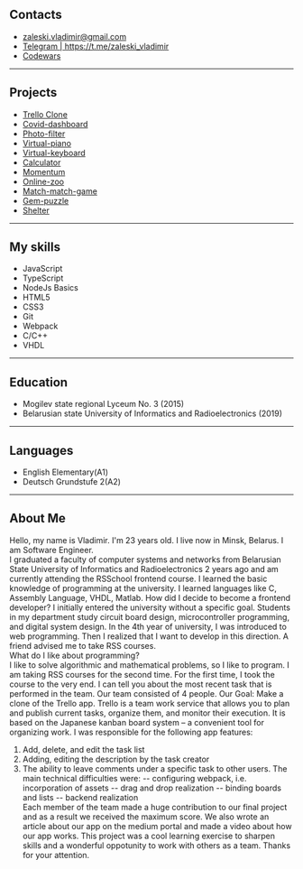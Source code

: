 ## Contacts
<ul>
  <li><a href="mailto:zaleski.vladimir@gmail.com">zaleski.vladimir@gmail.com</a></li>
  <li><a href="https://t.me/zaleski_vladimir">Telegram | https://t.me/zaleski_vladimir</a></li>
  <li><a href="https://www.codewars.com/users/VZaleski">Codewars</a></li>
</ul>

---

## Projects
<ul>
  <li><a href="https://yupodd-trelloclone.netlify.app/">Trello Clone</a></li>
  <li><a href="https://vzaleski-covid-dashboard.netlify.app/">Covid-dashboard</a></li>
  <li><a href="https://rolling-scopes-school.github.io/vzaleski-JSFE2021Q1/photo-filter/">Photo-filter</a></li>
  <li><a href="https://rolling-scopes-school.github.io/vzaleski-JSFE2021Q1/virtual-piano/">Virtual-piano</a></li>
  <li><a href="https://rolling-scopes-school.github.io/vzaleski-JS2020Q3/virtual-keyboard/">Virtual-keyboard</a></li>
  <li><a href="https://rolling-scopes-school.github.io/vzaleski-JS2020Q3/calculator/">Calculator</a></li>
  <li><a href="https://rolling-scopes-school.github.io/vzaleski-JS2020Q3/Momentum/">Momentum</a></li>
  <li><a href="https://rolling-scopes-school.github.io/vzaleski-JSFE2021Q1/online-zoo/pages/landing/landing.html">Online-zoo</a></li>
  <li><a href="https://rolling-scopes-school.github.io/vzaleski-JSFE2021Q1/match-match-game/dist/">Match-match-game</a></li>
  <li><a href="https://rolling-scopes-school.github.io/vzaleski-JS2020Q3/gem-puzzle/">Gem-puzzle</a></li>
  <li><a href="https://rolling-scopes-school.github.io/vzaleski-JS2020Q3/shelter/pages/main/main.html">Shelter</a></li>
</ul>

---

## My skills
<ul>
  <li>JavaScript</li>
  <li>TypeScript</li>
  <li>NodeJs Basics</li>
  <li>HTML5</li>
  <li>CSS3</li>
  <li>Git</li>
  <li>Webpack</li>
  <li>C/C++</li>
  <li>VHDL</li>
</ul>

---

## Education
  * Mogilev state regional Lyceum No. 3 (2015)
  * Belarusian state University of Informatics and Radioelectronics (2019)
---

 ## Languages
 <ul>
  <li>English Elementary(А1)</li>
  <li>Deutsch Grundstufe 2(А2)</li>
</ul>

---

## About Me

Hello, my name is Vladimir. I'm 23 years old. I live now in Minsk, Belarus. I am Software Engineer.<br>
I graduated a faculty of computer systems and networks from Belarusian State University of Informatics and Radioelectronics 2 years ago and am currently attending the RSSchool frontend course. I learned the basic knowledge of programming at the university. I learned languages like C, Assembly Language, VHDL, Matlab.
How did I decide to become a frontend developer? I initially entered the university without a specific goal. Students in my department study circuit board design, microcontroller programming, and digital system design. In the 4th year of university, I was introduced to web programming. Then I realized that I want to develop in this direction. A friend advised me to take RSS courses.<br>
What do I like about programming?<br>
I like to solve algorithmic and mathematical problems, so I like to program.
I am taking RSS courses for the second time. For the first time, I took the course to the very end.
I can tell you about the most recent task that is performed in the team. Our team consisted of 4 people. Our Goal: Make a clone of the Trello app. Trello is a team work service that allows you to plan and publish current tasks, organize them, and monitor their execution. It is based on the Japanese kanban board system – a convenient tool for organizing work. I was responsible for the following app features:
1) Add, delete, and edit the task list
2) Adding, editing the description by the task creator
3) The ability to leave comments under a specific task to other users.
The main technical difficulties were:
  -- configuring webpack, i.e. incorporation of assets
  -- drag and drop realization
  -- binding boards and lists
  -- backend realization<br>
Each member of the team made a huge contribution to our final project and as a result we received the maximum score. We also wrote an article about our app on the medium portal and made a video about how our app works.
This project was a cool learning exercise to sharpen skills and a wonderful oppotunity to work with others as a team. Thanks for your attention.
   
